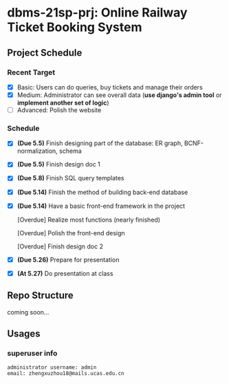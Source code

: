 # dbms-21sp-prj: Online Railway Ticket Booking System

## Project Schedule

### Recent Target

- [x] Basic: Users can do queries, buy tickets and manage their orders
- [x] Medium: Administrator can see overall data (**use django's admin tool** or **implement another set of logic**)
- [ ] Advanced: Polish the website

### Schedule

- [x] **(Due 5.5)** Finish designing part of the database: ER graph, BCNF-normalization, schema
- [x] **(Due 5.5)** Finish design doc 1
- [x] **(Due 5.8)** Finish SQL query templates
- [x] **(Due 5.14)** Finish the method of building back-end database
- [x] **(Due 5.14)** Have a basic front-end framework in the project

  [Overdue] Realize most functions (nearly finished)

  [Overdue] Polish the front-end design

  [Overdue] Finish design doc 2
- [x] **(Due 5.26)** Prepare for presentation
- [x] **(At 5.27)** Do presentation at class

## Repo Structure

coming soon...

## Usages

### superuser info

```
administrator username: admin
email: zhengxuzhou18@mails.ucas.edu.cn
```

